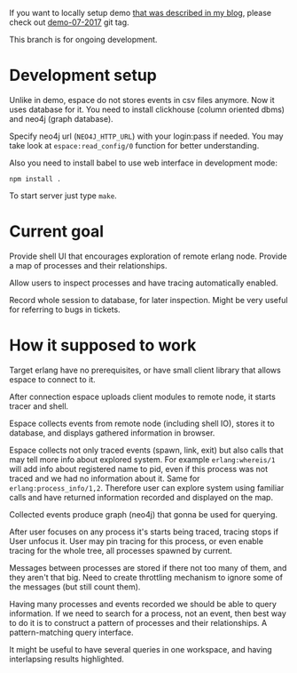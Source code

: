 If you want to locally setup demo [that was described in my blog](http://vladimir-vg.me/erlang-shell-visualization-demo/), please check out [demo-07-2017](https://github.com/vladimir-vg/espace/tree/demo-07-2017) git tag.

This branch is for ongoing development.

# Development setup

Unlike in demo, espace do not stores events in csv files anymore. Now it uses database for it.
You need to install clickhouse (column oriented dbms) and neo4j (graph database).

Specify neo4j url (`NEO4J_HTTP_URL`) with your login:pass if needed.
You may take look at `espace:read_config/0` function for better understanding.

Also you need to install babel to use web interface in development mode:

    npm install .

To start server just type `make`.

# Current goal

Provide shell UI that encourages exploration of remote erlang node. Provide a map of processes and their relationships.

Allow users to inspect processes and have tracing automatically enabled.

Record whole session to database, for later inspection. Might be very useful for referring to bugs in tickets.

# How it supposed to work

Target erlang have no prerequisites, or have small client library that allows espace to connect to it.

After connection espace uploads client modules to remote node, it starts tracer and shell.

Espace collects events from remote node (including shell IO), stores it to database, and displays gathered information in browser.

Espace collects not only traced events (spawn, link, exit) but also calls that may tell more info about explored system. For example `erlang:whereis/1` will add info about registered name to pid, even if this process was not traced and we had no information about it. Same for `erlang:process_info/1,2`. Therefore user can explore system using familiar calls and have returned information recorded and displayed on the map.

Collected events produce graph (neo4j) that gonna be used for querying.

After user focuses on any process it's starts being traced, tracing stops if User unfocus it. User may pin tracing for this process, or even enable tracing for the whole tree, all processes spawned by current.

Messages between processes are stored if there not too many of them, and they aren't that big. Need to create throttling mechanism to ignore some of the messages (but still count them).

Having many processes and events recorded we should be able to query information. If we need to search for a process, not an event, then best way to do it is to construct a pattern of processes and their relationships. A pattern-matching query interface.

It might be useful to have several queries in one workspace, and having interlapsing results highlighted.
